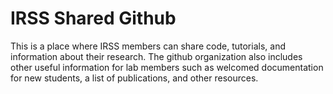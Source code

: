 # IRSS Shared Github

This is a place where IRSS members can share code, tutorials, and information about their research. The github organization also includes other useful information for lab members such as welcomed documentation for new students, a list of publications, and other resources.
